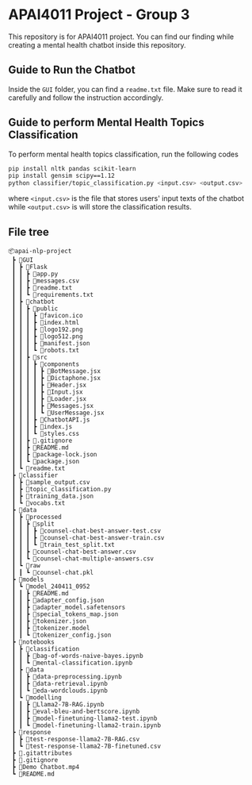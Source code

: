 # APAI4011 Project - Group 3

This repository is for APAI4011 project. You can find our finding while creating a mental health chatbot inside this repository.

## Guide to Run the Chatbot

Inside the `GUI` folder, you can find a `readme.txt` file. Make sure to read it carefully and follow the instruction accordingly.

## Guide to perform Mental Health Topics Classification

To perform mental health topics classification, run the following codes
```bash
pip install nltk pandas scikit-learn
pip install gensim scipy==1.12
python classifier/topic_classification.py <input.csv> <output.csv>
```
where `<input.csv>` is the file that stores users' input texts of the chatbot while `<output.csv>` is will store the classification results.

## File tree

```
📦apai-nlp-project
 ┣ 📂GUI
 ┃ ┣ 📂Flask
 ┃ ┃ ┣ 📜app.py
 ┃ ┃ ┣ 📜messages.csv
 ┃ ┃ ┣ 📜readme.txt
 ┃ ┃ ┗ 📜requirements.txt
 ┃ ┣ 📂chatbot
 ┃ ┃ ┣ 📂public
 ┃ ┃ ┃ ┣ 📜favicon.ico
 ┃ ┃ ┃ ┣ 📜index.html
 ┃ ┃ ┃ ┣ 📜logo192.png
 ┃ ┃ ┃ ┣ 📜logo512.png
 ┃ ┃ ┃ ┣ 📜manifest.json
 ┃ ┃ ┃ ┗ 📜robots.txt
 ┃ ┃ ┣ 📂src
 ┃ ┃ ┃ ┣ 📂components
 ┃ ┃ ┃ ┃ ┣ 📜BotMessage.jsx
 ┃ ┃ ┃ ┃ ┣ 📜Dictaphone.jsx
 ┃ ┃ ┃ ┃ ┣ 📜Header.jsx
 ┃ ┃ ┃ ┃ ┣ 📜Input.jsx
 ┃ ┃ ┃ ┃ ┣ 📜Loader.jsx
 ┃ ┃ ┃ ┃ ┣ 📜Messages.jsx
 ┃ ┃ ┃ ┃ ┗ 📜UserMessage.jsx
 ┃ ┃ ┃ ┣ 📜ChatbotAPI.js
 ┃ ┃ ┃ ┣ 📜index.js
 ┃ ┃ ┃ ┗ 📜styles.css
 ┃ ┃ ┣ 📜.gitignore
 ┃ ┃ ┣ 📜README.md
 ┃ ┃ ┣ 📜package-lock.json
 ┃ ┃ ┗ 📜package.json
 ┃ ┗ 📜readme.txt
 ┣ 📂classifier
 ┃ ┣ 📜sample_output.csv
 ┃ ┣ 📜topic_classification.py
 ┃ ┣ 📜training_data.json
 ┃ ┗ 📜vocabs.txt
 ┣ 📂data
 ┃ ┣ 📂processed
 ┃ ┃ ┣ 📂split
 ┃ ┃ ┃ ┣ 📜counsel-chat-best-answer-test.csv
 ┃ ┃ ┃ ┣ 📜counsel-chat-best-answer-train.csv
 ┃ ┃ ┃ ┗ 📜train_test_split.txt
 ┃ ┃ ┣ 📜counsel-chat-best-answer.csv
 ┃ ┃ ┗ 📜counsel-chat-multiple-answers.csv
 ┃ ┗ 📂raw
 ┃ ┃ ┗ 📜counsel-chat.pkl
 ┣ 📂models
 ┃ ┗ 📂model_240411_0952
 ┃ ┃ ┣ 📜README.md
 ┃ ┃ ┣ 📜adapter_config.json
 ┃ ┃ ┣ 📜adapter_model.safetensors
 ┃ ┃ ┣ 📜special_tokens_map.json
 ┃ ┃ ┣ 📜tokenizer.json
 ┃ ┃ ┣ 📜tokenizer.model
 ┃ ┃ ┗ 📜tokenizer_config.json
 ┣ 📂notebooks
 ┃ ┣ 📂classification
 ┃ ┃ ┣ 📜bag-of-words-naive-bayes.ipynb
 ┃ ┃ ┗ 📜mental-classification.ipynb
 ┃ ┣ 📂data
 ┃ ┃ ┣ 📜data-preprocessing.ipynb
 ┃ ┃ ┣ 📜data-retrieval.ipynb
 ┃ ┃ ┗ 📜eda-wordclouds.ipynb
 ┃ ┗ 📂modelling
 ┃ ┃ ┣ 📜Llama2-7B-RAG.ipynb
 ┃ ┃ ┣ 📜eval-bleu-and-bertscore.ipynb
 ┃ ┃ ┣ 📜model-finetuning-llama2-test.ipynb
 ┃ ┃ ┗ 📜model-finetuning-llama2-train.ipynb
 ┣ 📂response
 ┃ ┣ 📜test-response-llama2-7B-RAG.csv
 ┃ ┗ 📜test-response-llama2-7B-finetuned.csv
 ┣ 📜.gitattributes
 ┣ 📜.gitignore
 ┣ 📜Demo Chatbot.mp4
 ┗ 📜README.md
```
